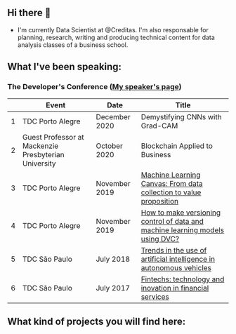 ## Hi there 👋

<!--
**alexandrerays/alexandrerays** is a ✨ _special_ ✨ repository because its `README.md` (this file) appears on your GitHub profile.

Here are some ideas to get you started:

- 🔭 I’m currently working on ...
- 🌱 I’m currently learning ...
- 👯 I’m looking to collaborate on ...
- 🤔 I’m looking for help with ...
- 💬 Ask me about ...
- 📫 How to reach me: ...
- 😄 Pronouns: ...
- ⚡ Fun fact: ...
-->

- I'm currently Data Scientist at @Creditas. I'm also responsable for planning, research, writing and producing technical content for data analysis classes of a business school.

## What I've been speaking:

### The Developer's Conference ([My speaker's page](https://thedevconf.com/palestrante/alexandre-ray-da-silva))

|   | Event                                                 | Date          | Title                                                                                                                                                                                                       |
|---|-------------------------------------------------------|---------------|-------------------------------------------------------------------------------------------------------------------------------------------------------------------------------------------------------------|
| 1 | TDC Porto Alegre                                      | December 2020 | Demystifying CNNs with Grad-CAM                                                                                                                                                                             |
| 2 | Guest Professor at Mackenzie Presbyterian University  | October 2020  | Blockchain Applied to Business                                                                                                                                                                              |
| 3 | TDC Porto Alegre                                      | November 2019 | [Machine Learning Canvas: From data collection to value proposition](https://www.slideshare.net/AlexandreRay1/machine-learning-canvas-da-coleta-de-dados-gerao-de-valor)                                    |
| 4 | TDC Porto Alegre                                      | November 2019 | [How to make versioning control of data and machine learning models using DVC?](https://www.slideshare.net/AlexandreRay1/como-fazer-controle-de-verses-de-dados-e-modelos-de-machine-learning-usando-o-dvc) |
| 5 | TDC São Paulo                                         | July 2018     | [Trends in the use of artificial intelligence in autonomous vehicles](https://www.slideshare.net/AlexandreRay1/tendncias-do-uso-da-inteligncia-artificial-em-veculos-autnomos)                          |
| 6 | TDC São Paulo                                         | July 2017     | [Fintechs: technology and inovation in financial services](https://www.slideshare.net/AlexandreRay1/fintechs-tecnologia-e-inovao-em-servios-financeiros)                                                    |

## What kind of projects you will find here:



